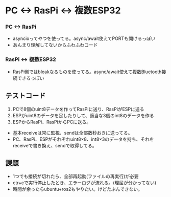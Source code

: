 # PC <-> RasPi <-> 複数ESP32
### PC <-> RasPi
- asyncioってやつを使ってる。async/await使えてPORTも開けるっぽい
- あんまり理解してないからふわふわコード

### RasPi <-> 複数ESP32
- RasPi側ではbleakなるものを使ってる。async/await使えて複数Bluetooth接続できるっぽい

## テストコード
1. PCで8個のuint8データを作ってRasPiに送り、RasPiがESPに送る
2. ESPがuint8のデータを足したりして、適当な3個のint8のデータを作る
3. ESPからRasPi、RasPiからPCに送る。

- 基本receiveは常に監視、sendは全部数秒おきに送ってる。
- PC、RasPi、ESPがそれぞれuint8×8、int8×3のデータを持ち、それをreceiveで書き換え、sendで取得してる。

## 課題
- 1つでも接続が切れたら、全部再起動(ファイルの再実行)が必要
- ctr+cで実行停止したとき、エラーログが流れる。(理屈が分かってない)
- 時間が余ったらubuntu+ros2もやりたい。けどたぶんできない。
